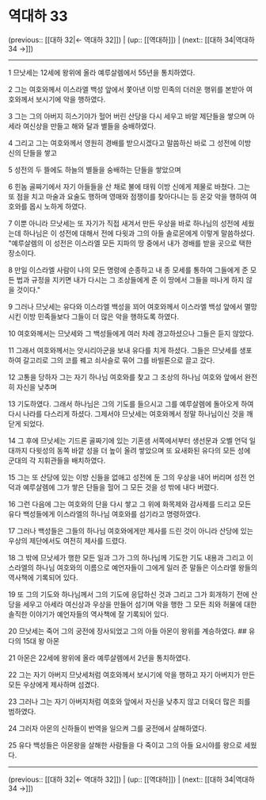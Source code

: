# 역대하 33

(previous:: [[대하 32|← 역대하 32]]) | (up:: [[역대하]]) | (next:: [[대하 34|역대하 34 →]])

***




1 
므낫세는 12세에 왕위에 올라 예루살렘에서 55년을 통치하였다. 



2 
그는 여호와께서 이스라엘 백성 앞에서 쫓아낸 이방 민족의 더러운 행위를 본받아 여호와께서 보시기에 악을 행하였다. 



3 
그는 그의 아버지 히스기야가 헐어 버린 산당을 다시 세우고 바알 제단들을 쌓으며 아세라 여신상을 만들고 해와 달과 별들을 숭배하였다. 



4 
그리고 그는 여호와께서 영원히 경배를 받으시겠다고 말씀하신 바로 그 성전에 이방 신의 단들을 쌓고 



5 
성전의 두 뜰에도 하늘의 별들을 숭배하는 단들을 쌓았으며 



6 
힌놈 골짜기에서 자기 아들들을 산 채로 불에 태워 이방 신에게 제물로 바쳤다. 그는 또 점을 치고 마술과 요술도 행하며 영매와 점쟁이를 찾아다니는 등 온갖 악을 행하여 여호와를 몹시 노하게 하였다. 



7 
이뿐 아니라 므낫세는 또 자기가 직접 새겨서 만든 우상을 바로 하나님의 성전에 세웠는데 하나님은 이 성전에 대해서 전에 다윗과 그의 아들 솔로몬에게 이렇게 말씀하셨다. "예루살렘의 이 성전은 이스라엘 모든 지파의 땅 중에서 내가 경배를 받을 곳으로 택한 장소이다. 



8 
만일 이스라엘 사람이 나의 모든 명령에 순종하고 내 종 모세를 통하여 그들에게 준 모든 법과 규정을 지키면 내가 다시는 그 조상들에게 준 이 땅에서 그들을 떠나게 하지 않을 것이다." 



9 
그러나 므낫세는 유다와 이스라엘 백성을 꾀어 여호와께서 이스라엘 백성 앞에서 멸망시킨 이방 민족들보다 그들이 더 많은 악을 행하도록 하였다. 



10 
여호와께서는 므낫세와 그 백성들에게 여러 차례 경고하셨으나 그들은 듣지 않았다. 



11 
그래서 여호와께서는 앗시리아군을 보내 유다를 치게 하셨다. 그들은 므낫세를 생포하여 갈고리로 그의 코를 꿰고 쇠사슬로 묶어 그를 바빌론으로 끌고 갔다. 



12 
고통을 당하자 그는 자기 하나님 여호와를 찾고 그 조상의 하나님 여호와 앞에서 완전히 자신을 낮추며 



13 
기도하였다. 그래서 하나님은 그의 기도를 들으시고 그를 예루살렘에 돌아오게 하여 다시 나라를 다스리게 하셨다. 그제서야 므낫세는 여호와께서 정말 하나님이신 것을 깨닫게 되었다. 



14 
그 후에 므낫세는 기드론 골짜기에 있는 기혼샘 서쪽에서부터 생선문과 오벨 언덕 일대까지 다윗성의 동쪽 바깥 성을 더 높이 올려 쌓았으며 또 요새화된 유다의 모든 성에 군대의 각 지휘관들을 배치하였다. 



15 
그는 또 산당에 있는 이방 신들을 없애고 성전에 둔 그의 우상을 내어 버리며 성전 언덕과 예루살렘에 그가 쌓은 단들을 헐어 그 모든 것을 성 밖에 내다 버렸다. 



16 
그런 다음에 그는 여호와의 단을 다시 쌓고 그 위에 화목제와 감사제를 드리고 모든 유다 백성들에게 이스라엘의 하나님 여호와를 섬기라고 명령하였다. 



17 
그러나 백성들은 그들의 하나님 여호와에게만 제사를 드린 것이 아니라 산당에 있는 우상의 제단에서도 여전히 제사를 드렸다. 



18 
그 밖에 므낫세가 행한 모든 일과 그가 그의 하나님께 기도한 기도 내용과 그리고 이스라엘의 하나님 여호와의 이름으로 예언자들이 그에게 일러 준 말들은 이스라엘 왕들의 역사책에 기록되어 있다. 



19 
또 그의 기도와 하나님께서 그의 기도에 응답하신 것과 그리고 그가 회개하기 전에 산당을 세우고 아세라 여신상과 우상을 만들어 섬기며 악을 행한 그 모든 죄와 허물에 대한 솔직한 이야기가 예언자들의 역사책에 잘 기록되어 있다. 



20 
므낫세는 죽어 그의 궁전에 장사되었고 그의 아들 아몬이 왕위를 계승하였다. ## 유다의 15대 왕 아몬 



21 
아몬은 22세에 왕위에 올라 예루살렘에서 2년을 통치하였다. 



22 
그는 자기 아버지 므낫세처럼 여호와께서 보시기에 악을 행하고 자기 아버지가 만든 모든 우상에게 제사하며 섬겼다. 



23 
그러나 그는 자기 아버지처럼 여호와 앞에서 자신을 낮추지 않고 더욱더 많은 죄를 범하였다. 



24 
그러자 아몬의 신하들이 반역을 일으켜 그를 궁전에서 살해하였다. 



25 
유다 백성들은 아몬왕을 살해한 사람들을 다 죽이고 그의 아들 요시야를 왕으로 세웠다.

***

(previous:: [[대하 32|← 역대하 32]]) | (up:: [[역대하]]) | (next:: [[대하 34|역대하 34 →]])
